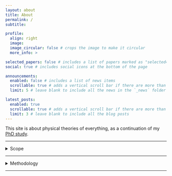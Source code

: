 ```yaml
---
layout: about
title: About
permalink: /
subtitle: 

profile:
  align: right
  image: 
  image_circular: false # crops the image to make it circular
  more_info: >

selected_papers: false # includes a list of papers marked as "selected={true}"
social: true # includes social icons at the bottom of the page

announcements:
  enabled: false # includes a list of news items
  scrollable: true # adds a vertical scroll bar if there are more than 3 news items
  limit: 5 # leave blank to include all the news in the `_news` folder

latest_posts:
  enabled: true
  scrollable: true # adds a vertical scroll bar if there are more than 3 new posts items
  limit: 3 # leave blank to include all the blog posts
---
```


This site is about physical theories of everything, as a continuation of my [PhD study](http://hdl.handle.net/10012/19734).

___

<details markdown=1><summary markdown="span">Scope</summary>

<br/>

I take a theory of everything to contain at least the following components: 

#### 1. Dynamical law

What variables to use to describe the physical universe? What laws govern them?

#### 2. Boundary condition

What boundary condition to apply to in conjunction with the dynamical laws?
  
#### 3. Empirical prescription

How to derive empirical predictions given the dynamical laws and bounary condition?

The first topic is studied in particle physics and quantum gravity, the second in quantum cosmology, and the third in quantum foundations. These delinate the scope of this site subject-wise.

</details>

___

<details markdown=1><summary markdown="span">Methodology</summary>

<br/>

#### Credence

What's the correct approach to quantum gravity? No one knows for sure.

How to proceed facing difficult questions like this? Write down possibilities; assign credences based on current clues; discover new clues; update credences; repeat till the answer is clear.

#### Priority

What clues to look for? Those that change credences most, e.g., accelerated expansion of the universe against AdS/CFT.

What efforts to avoid? Those that do not change credences, e.g., publish on AdS/CFT because other people do, too.

#### Tools

I'm exploring the use of [prediction markets](https://ttoe-dj.github.io/posts/category/prediction-markets/) to facilitate the process.

I also value [negative evidences](https://ttoe-dj.github.io/posts/category/bullshit-in-physics/) that help avoid wasteful efforts down wrong routes. 

</details>

___
